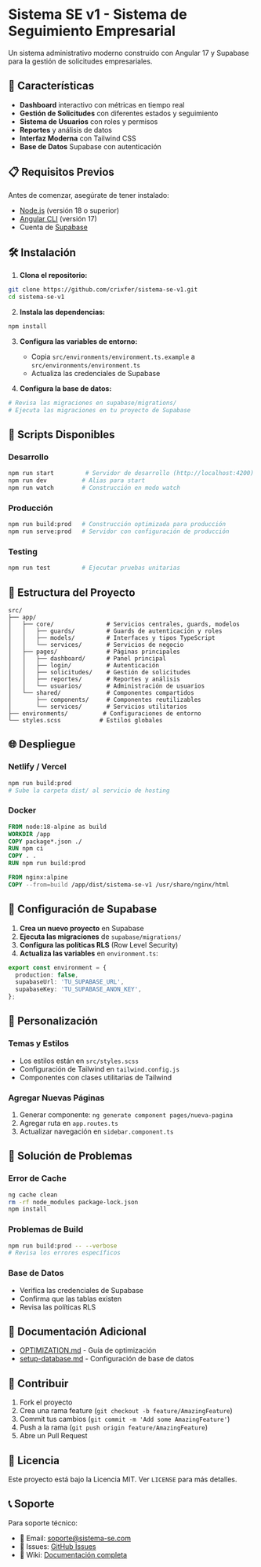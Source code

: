 # Sistema SE v1 - Sistema de Seguimiento Empresarial

Un sistema administrativo moderno construido con Angular 17 y Supabase para la gestión de solicitudes empresariales.

## 🚀 Características

- **Dashboard** interactivo con métricas en tiempo real
- **Gestión de Solicitudes** con diferentes estados y seguimiento
- **Sistema de Usuarios** con roles y permisos
- **Reportes** y análisis de datos
- **Interfaz Moderna** con Tailwind CSS
- **Base de Datos** Supabase con autenticación

## 📋 Requisitos Previos

Antes de comenzar, asegúrate de tener instalado:

- [Node.js](https://nodejs.org/en/) (versión 18 o superior)
- [Angular CLI](https://angular.io/cli) (versión 17)
- Cuenta de [Supabase](https://supabase.com/)

## 🛠️ Instalación

1. **Clona el repositorio:**
```bash
git clone https://github.com/crixfer/sistema-se-v1.git
cd sistema-se-v1
```

2. **Instala las dependencias:**
```bash
npm install
```

3. **Configura las variables de entorno:**
   - Copia `src/environments/environment.ts.example` a `src/environments/environment.ts`
   - Actualiza las credenciales de Supabase

4. **Configura la base de datos:**
```bash
# Revisa las migraciones en supabase/migrations/
# Ejecuta las migraciones en tu proyecto de Supabase
```

## 🚀 Scripts Disponibles

### Desarrollo
```bash
npm run start         # Servidor de desarrollo (http://localhost:4200)
npm run dev          # Alias para start
npm run watch        # Construcción en modo watch
```

### Producción
```bash
npm run build:prod   # Construcción optimizada para producción
npm run serve:prod   # Servidor con configuración de producción
```

### Testing
```bash
npm run test         # Ejecutar pruebas unitarias
```

## 📁 Estructura del Proyecto

```
src/
├── app/
│   ├── core/               # Servicios centrales, guards, modelos
│   │   ├── guards/         # Guards de autenticación y roles
│   │   ├── models/         # Interfaces y tipos TypeScript
│   │   └── services/       # Servicios de negocio
│   ├── pages/              # Páginas principales
│   │   ├── dashboard/      # Panel principal
│   │   ├── login/          # Autenticación
│   │   ├── solicitudes/    # Gestión de solicitudes
│   │   ├── reportes/       # Reportes y análisis
│   │   └── usuarios/       # Administración de usuarios
│   └── shared/             # Componentes compartidos
│       ├── components/     # Componentes reutilizables
│       └── services/       # Servicios utilitarios
├── environments/          # Configuraciones de entorno
└── styles.scss           # Estilos globales
```

## 🌐 Despliegue

### Netlify / Vercel
```bash
npm run build:prod
# Sube la carpeta dist/ al servicio de hosting
```

### Docker
```dockerfile
FROM node:18-alpine as build
WORKDIR /app
COPY package*.json ./
RUN npm ci
COPY . .
RUN npm run build:prod

FROM nginx:alpine
COPY --from=build /app/dist/sistema-se-v1 /usr/share/nginx/html
```

## 🔧 Configuración de Supabase

1. **Crea un nuevo proyecto** en Supabase
2. **Ejecuta las migraciones** de `supabase/migrations/`
3. **Configura las políticas RLS** (Row Level Security)
4. **Actualiza las variables** en `environment.ts`:

```typescript
export const environment = {
  production: false,
  supabaseUrl: 'TU_SUPABASE_URL',
  supabaseKey: 'TU_SUPABASE_ANON_KEY',
};
```

## 🎨 Personalización

### Temas y Estilos
- Los estilos están en `src/styles.scss`
- Configuración de Tailwind en `tailwind.config.js`
- Componentes con clases utilitarias de Tailwind

### Agregar Nuevas Páginas
1. Generar componente: `ng generate component pages/nueva-pagina`
2. Agregar ruta en `app.routes.ts`
3. Actualizar navegación en `sidebar.component.ts`

## 🐛 Solución de Problemas

### Error de Cache
```bash
ng cache clean
rm -rf node_modules package-lock.json
npm install
```

### Problemas de Build
```bash
npm run build:prod -- --verbose
# Revisa los errores específicos
```

### Base de Datos
- Verifica las credenciales de Supabase
- Confirma que las tablas existen
- Revisa las políticas RLS

## 📄 Documentación Adicional

- [OPTIMIZATION.md](./OPTIMIZATION.md) - Guía de optimización
- [setup-database.md](./setup-database.md) - Configuración de base de datos

## 🤝 Contribuir

1. Fork el proyecto
2. Crea una rama feature (`git checkout -b feature/AmazingFeature`)
3. Commit tus cambios (`git commit -m 'Add some AmazingFeature'`)
4. Push a la rama (`git push origin feature/AmazingFeature`)
5. Abre un Pull Request

## 📝 Licencia

Este proyecto está bajo la Licencia MIT. Ver `LICENSE` para más detalles.

## 📞 Soporte

Para soporte técnico:
- 📧 Email: soporte@sistema-se.com
- 🐛 Issues: [GitHub Issues](https://github.com/crixfer/sistema-se-v1/issues)
- 📖 Wiki: [Documentación completa](https://github.com/crixfer/sistema-se-v1/wiki)
